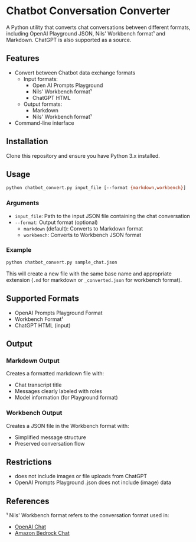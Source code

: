 # Chatbot Conversation Converter

A Python utility that converts chat conversations between different formats, including OpenAI Playground JSON, Nils' Workbench format¹ and Markdown. ChatGPT is also supported as a source.

## Features

- Convert between Chatbot data exchange formats
  - Input formats:
    - Open AI Prompts Playground
    - Nils' Workbench format¹
    - ChatGPT HTML
  - Output formats:
    - Markdown
    - Nils' Workbench format¹
- Command-line interface

## Installation

Clone this repository and ensure you have Python 3.x installed.

## Usage

```bash
python chatbot_convert.py input_file [--format {markdown,workbench}]
```

### Arguments

- `input_file`: Path to the input JSON file containing the chat conversation
- `--format`: Output format (optional)
  - `markdown` (default): Converts to Markdown format
  - `workbench`: Converts to Workbench JSON format

### Example

```bash
python chatbot_convert.py sample_chat.json
```

This will create a new file with the same base name and appropriate extension (`.md` for markdown or `_converted.json` for workbench format).

## Supported Formats

- OpenAI Prompts Playground Format
- Workbench Format¹
- ChatGPT HTML (input)

## Output

### Markdown Output
Creates a formatted markdown file with:
- Chat transcript title
- Messages clearly labeled with roles
- Model information (for Playground format)

### Workbench Output
Creates a JSON file in the Workbench format with:
- Simplified message structure
- Preserved conversation flow

## Restrictions
- does not include images or file uploads from ChatGPT
- OpenAI Prompts Playground .json does not include (image) data

## References

¹ Nils' Workbench format refers to the conversation format used in:
  - [OpenAI Chat](https://github.com/ndurner/oai_chat)
  - [Amazon Bedrock Chat](https://github.com/ndurner/amz_bedrock_chat)